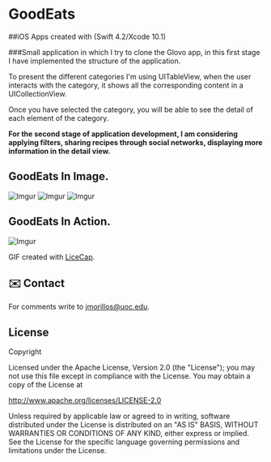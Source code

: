 # GoodEats

##iOS Apps created with (Swift 4.2/Xcode 10.1)

###Small application in which I try to clone the Glovo app, in this first stage I have implemented the structure of the application.

To present the different categories I'm using UITableView, when the user interacts with the category, it shows all the corresponding content in a UICollectionView.

Once you have selected the category, you will be able to see the detail of each element of the category.


**For the second stage of application development, I am considering applying filters, sharing recipes through social networks, displaying more information in the detail view.**

## GoodEats In Image.

![Imgur](https://i.imgur.com/0bgKg3ll.png) ![Imgur](https://i.imgur.com/f1XYpjul.jpg) ![Imgur](https://i.imgur.com/ODwZBxxl.png)


## GoodEats In Action.
![Imgur](https://i.imgur.com/X9Qpxqz.gif)


GIF created with [LiceCap](http://www.cockos.com/licecap/).


## ✉️ Contact

For comments write to [jmorillos@uoc.edu](jmorillos@uoc.edu).

## License

Copyright

Licensed under the Apache License, Version 2.0 (the "License");
you may not use this file except in compliance with the License.
You may obtain a copy of the License at

http://www.apache.org/licenses/LICENSE-2.0

Unless required by applicable law or agreed to in writing, software
distributed under the License is distributed on an "AS IS" BASIS,
WITHOUT WARRANTIES OR CONDITIONS OF ANY KIND, either express or implied.
See the License for the specific language governing permissions and
limitations under the License.
